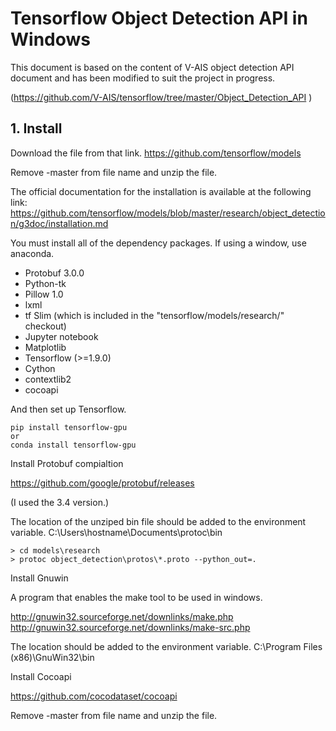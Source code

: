 # Tensorflow Object Detection API in Windows
This document is based on the content of V-AIS object detection API document and has been modified to suit the project in progress.

(https://github.com/V-AIS/tensorflow/tree/master/Object_Detection_API )

## 1. Install
Download the file from that link.
https://github.com/tensorflow/models

Remove -master from file name and unzip the file.

The official documentation for the installation is available at the following link:
https://github.com/tensorflow/models/blob/master/research/object_detection/g3doc/installation.md

You must install all of the dependency packages.
If using a window, use anaconda.

* Protobuf 3.0.0
* Python-tk
* Pillow 1.0
* lxml
* tf Slim (which is included in the "tensorflow/models/research/" checkout)
* Jupyter notebook
* Matplotlib
* Tensorflow (>=1.9.0)
* Cython
* contextlib2
* cocoapi

And then set up Tensorflow.

<pre><code>pip install tensorflow-gpu
or   
conda install tensorflow-gpu</code></pre>

Install Protobuf compialtion

https://github.com/google/protobuf/releases

(I used the 3.4 version.)

The location of the unziped bin file should be added to the environment variable.
C:\Users\hostname\Documents\protoc\bin

<pre><code>> cd models\research
> protoc object_detection\protos\*.proto --python_out=.
</code></pre>


Install Gnuwin 

A program that enables the make tool to be used in windows.

http://gnuwin32.sourceforge.net/downlinks/make.php
http://gnuwin32.sourceforge.net/downlinks/make-src.php

The location should be added to the environment variable.
C:\Program Files (x86)\GnuWin32\bin 


Install Cocoapi

https://github.com/cocodataset/cocoapi

Remove -master from file name and unzip the file.

